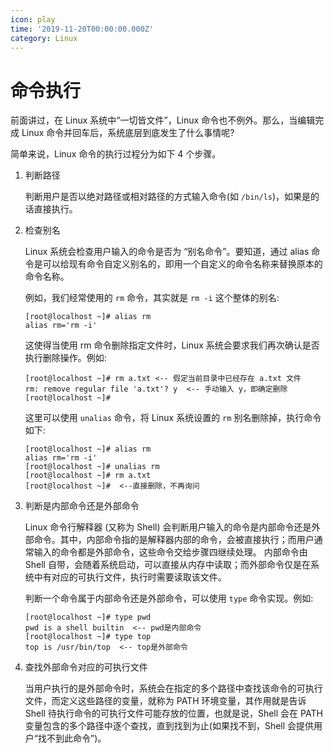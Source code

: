 ```yaml
---
icon: play
time: '2019-11-20T00:00:00.000Z'
category: Linux
---
```


# 命令执行

前面讲过，在 Linux 系统中“一切皆文件”，Linux 命令也不例外。那么，当编辑完成 Linux 命令并回车后，系统底层到底发生了什么事情呢?

简单来说，Linux 命令的执行过程分为如下 4 个步骤。

1. 判断路径

   判断用户是否以绝对路径或相对路径的方式输入命令\(如 `/bin/ls`\)，如果是的话直接执行。

2. 检查别名

   Linux 系统会检查用户输入的命令是否为 “别名命令”。要知道，通过 alias 命令是可以给现有命令自定义别名的，即用一个自定义的命令名称来替换原本的命令名称。

   例如，我们经常使用的 `rm` 命令，其实就是 `rm -i` 这个整体的别名:

   ```text
   [root@localhost ~]# alias rm
   alias rm='rm -i'
   ```

   这使得当使用 rm 命令删除指定文件时，Linux 系统会要求我们再次确认是否执行删除操作。例如:

   ```text
   [root@localhost ~]# rm a.txt <-- 假定当前目录中已经存在 a.txt 文件
   rm: remove regular file 'a.txt'? y  <-- 手动输入 y，即确定删除
   [root@localhost ~]#
   ```

   这里可以使用 `unalias` 命令，将 Linux 系统设置的 `rm` 别名删除掉，执行命令如下:

   ```text
   [root@localhost ~]# alias rm
   alias rm='rm -i'
   [root@localhost ~]# unalias rm
   [root@localhost ~]# rm a.txt
   [root@localhost ~]#  <--直接删除，不再询问
   ```

3. 判断是内部命令还是外部命令

   Linux 命令行解释器 \(又称为 Shell\) 会判断用户输入的命令是内部命令还是外部命令。其中，内部命令指的是解释器内部的命令，会被直接执行；而用户通常输入的命令都是外部命令，这些命令交给步骤四继续处理。 内部命令由 Shell 自带，会随着系统启动，可以直接从内存中读取；而外部命令仅是在系统中有对应的可执行文件，执行时需要读取该文件。

   判断一个命令属于内部命令还是外部命令，可以使用 `type` 命令实现。例如:

   ```text
   [root@localhost ~]# type pwd
   pwd is a shell builtin  <-- pwd是内部命令
   [root@localhost ~]# type top
   top is /usr/bin/top  <-- top是外部命令
   ```

4. 查找外部命令对应的可执行文件

   当用户执行的是外部命令时，系统会在指定的多个路径中查找该命令的可执行文件，而定义这些路径的变量，就称为 PATH 环境变量，其作用就是告诉 Shell 待执行命令的可执行文件可能存放的位置，也就是说，Shell 会在 PATH 变量包含的多个路径中逐个查找，直到找到为止\(如果找不到，Shell 会提供用户“找不到此命令”\)。

